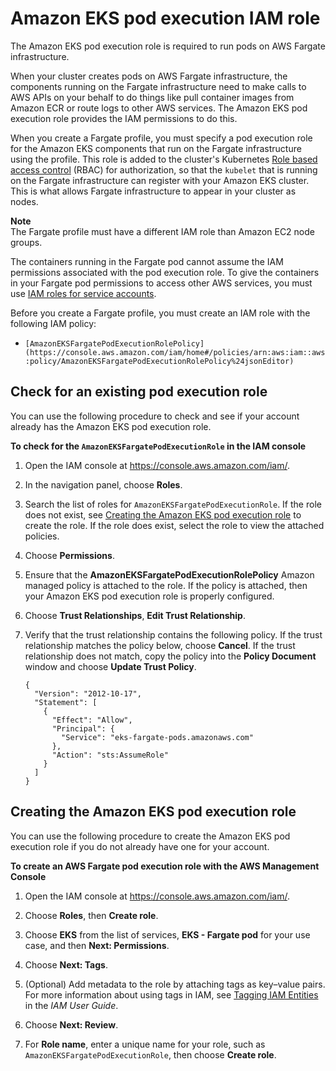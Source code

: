 # Amazon EKS pod execution IAM role<a name="pod-execution-role"></a>

The Amazon EKS pod execution role is required to run pods on AWS Fargate infrastructure\.

When your cluster creates pods on AWS Fargate infrastructure, the components running on the Fargate infrastructure need to make calls to AWS APIs on your behalf to do things like pull container images from Amazon ECR or route logs to other AWS services\. The Amazon EKS pod execution role provides the IAM permissions to do this\.

When you create a Fargate profile, you must specify a pod execution role for the Amazon EKS components that run on the Fargate infrastructure using the profile\. This role is added to the cluster's Kubernetes [Role based access control](https://kubernetes.io/docs/admin/authorization/rbac/) \(RBAC\) for authorization, so that the `kubelet` that is running on the Fargate infrastructure can register with your Amazon EKS cluster\. This is what allows Fargate infrastructure to appear in your cluster as nodes\.

**Note**  
The Fargate profile must have a different IAM role than Amazon EC2 node groups\.

The containers running in the Fargate pod cannot assume the IAM permissions associated with the pod execution role\. To give the containers in your Fargate pod permissions to access other AWS services, you must use [IAM roles for service accounts](iam-roles-for-service-accounts.md)\.

Before you create a Fargate profile, you must create an IAM role with the following IAM policy:
+ `[AmazonEKSFargatePodExecutionRolePolicy](https://console.aws.amazon.com/iam/home#/policies/arn:aws:iam::aws:policy/AmazonEKSFargatePodExecutionRolePolicy%24jsonEditor)`

## Check for an existing pod execution role<a name="check-pod-execution-role"></a>

You can use the following procedure to check and see if your account already has the Amazon EKS pod execution role\.<a name="procedure_check_worker_node_role"></a>

**To check for the `AmazonEKSFargatePodExecutionRole` in the IAM console**

1. Open the IAM console at [https://console\.aws\.amazon\.com/iam/](https://console.aws.amazon.com/iam/)\.

1. In the navigation panel, choose **Roles**\. 

1. Search the list of roles for `AmazonEKSFargatePodExecutionRole`\. If the role does not exist, see [Creating the Amazon EKS pod execution role](#create-pod-execution-role) to create the role\. If the role does exist, select the role to view the attached policies\.

1. Choose **Permissions**\.

1. Ensure that the **AmazonEKSFargatePodExecutionRolePolicy** Amazon managed policy is attached to the role\. If the policy is attached, then your Amazon EKS pod execution role is properly configured\.

1. Choose **Trust Relationships**, **Edit Trust Relationship**\.

1. Verify that the trust relationship contains the following policy\. If the trust relationship matches the policy below, choose **Cancel**\. If the trust relationship does not match, copy the policy into the **Policy Document** window and choose **Update Trust Policy**\.

   ```
   {
     "Version": "2012-10-17",
     "Statement": [
       {
         "Effect": "Allow",
         "Principal": {
           "Service": "eks-fargate-pods.amazonaws.com"
         },
         "Action": "sts:AssumeRole"
       }
     ]
   }
   ```

## Creating the Amazon EKS pod execution role<a name="create-pod-execution-role"></a>

You can use the following procedure to create the Amazon EKS pod execution role if you do not already have one for your account\.

**To create an AWS Fargate pod execution role with the AWS Management Console**

1. Open the IAM console at [https://console\.aws\.amazon\.com/iam/](https://console.aws.amazon.com/iam/)\.

1. Choose **Roles**, then **Create role**\.

1. Choose **EKS** from the list of services, **EKS \- Fargate pod** for your use case, and then **Next: Permissions**\.

1. Choose **Next: Tags**\.

1. \(Optional\) Add metadata to the role by attaching tags as key–value pairs\. For more information about using tags in IAM, see [Tagging IAM Entities](https://docs.aws.amazon.com/IAM/latest/UserGuide/id_tags.html) in the *IAM User Guide*\. 

1. Choose **Next: Review**\.

1. For **Role name**, enter a unique name for your role, such as `AmazonEKSFargatePodExecutionRole`, then choose **Create role**\.